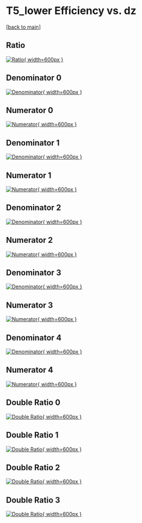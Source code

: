 # T5_lower Efficiency vs. dz

[[back to main](./)]



## Ratio

[![Ratio](../mtv/var/T5_lower_loweta_211_0_eff_dz.png){ width=600px }](../mtv/var/T5_lower_loweta_211_0_eff_dz.pdf)

## Denominator 0

[![Denominator](../mtv/den/T5_lower_loweta_211_0_eff_dz_den0.png){ width=600px }](../mtv/den/T5_lower_loweta_211_0_eff_dz_den0.pdf)

## Numerator 0

[![Numerator](../mtv/num/T5_lower_loweta_211_0_eff_dz_num0.png){ width=600px }](../mtv/num/T5_lower_loweta_211_0_eff_dz_num0.pdf)

## Denominator 1

[![Denominator](../mtv/den/T5_lower_loweta_211_0_eff_dz_den1.png){ width=600px }](../mtv/den/T5_lower_loweta_211_0_eff_dz_den1.pdf)

## Numerator 1

[![Numerator](../mtv/num/T5_lower_loweta_211_0_eff_dz_num1.png){ width=600px }](../mtv/num/T5_lower_loweta_211_0_eff_dz_num1.pdf)

## Denominator 2

[![Denominator](../mtv/den/T5_lower_loweta_211_0_eff_dz_den2.png){ width=600px }](../mtv/den/T5_lower_loweta_211_0_eff_dz_den2.pdf)

## Numerator 2

[![Numerator](../mtv/num/T5_lower_loweta_211_0_eff_dz_num2.png){ width=600px }](../mtv/num/T5_lower_loweta_211_0_eff_dz_num2.pdf)

## Denominator 3

[![Denominator](../mtv/den/T5_lower_loweta_211_0_eff_dz_den3.png){ width=600px }](../mtv/den/T5_lower_loweta_211_0_eff_dz_den3.pdf)

## Numerator 3

[![Numerator](../mtv/num/T5_lower_loweta_211_0_eff_dz_num3.png){ width=600px }](../mtv/num/T5_lower_loweta_211_0_eff_dz_num3.pdf)

## Denominator 4

[![Denominator](../mtv/den/T5_lower_loweta_211_0_eff_dz_den4.png){ width=600px }](../mtv/den/T5_lower_loweta_211_0_eff_dz_den4.pdf)

## Numerator 4

[![Numerator](../mtv/num/T5_lower_loweta_211_0_eff_dz_num4.png){ width=600px }](../mtv/num/T5_lower_loweta_211_0_eff_dz_num4.pdf)

## Double Ratio 0

[![Double Ratio](../mtv/ratio/T5_lower_loweta_211_0_eff_dz_ratio0.png){ width=600px }](../mtv/ratio/T5_lower_loweta_211_0_eff_dz_ratio0.pdf)

## Double Ratio 1

[![Double Ratio](../mtv/ratio/T5_lower_loweta_211_0_eff_dz_ratio1.png){ width=600px }](../mtv/ratio/T5_lower_loweta_211_0_eff_dz_ratio1.pdf)

## Double Ratio 2

[![Double Ratio](../mtv/ratio/T5_lower_loweta_211_0_eff_dz_ratio2.png){ width=600px }](../mtv/ratio/T5_lower_loweta_211_0_eff_dz_ratio2.pdf)

## Double Ratio 3

[![Double Ratio](../mtv/ratio/T5_lower_loweta_211_0_eff_dz_ratio3.png){ width=600px }](../mtv/ratio/T5_lower_loweta_211_0_eff_dz_ratio3.pdf)

